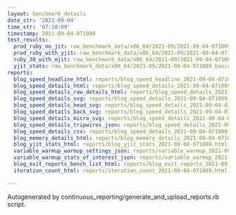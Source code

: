 ```yaml
---
layout: benchmark_details
date_str: '2021-09-04'
time_str: '07:10:09'
timestamp: 2021-09-04-071009
test_results:
  prod_ruby_no_jit: raw_benchmark_data/x86_64/2021-09/2021-09-04-071009_basic_benchmark_prod_ruby_no_jit.json
  prod_ruby_with_yjit: raw_benchmark_data/x86_64/2021-09/2021-09-04-071009_basic_benchmark_prod_ruby_with_yjit.json
  ruby_30_with_mjit: raw_benchmark_data/x86_64/2021-09/2021-09-04-071009_basic_benchmark_ruby_30_with_mjit.json
  yjit_stats: raw_benchmark_data/x86_64/2021-09/2021-09-04-071009_basic_benchmark_yjit_stats.json
reports:
  blog_speed_headline_html: reports/blog_speed_headline_2021-09-04-071009.html
  blog_speed_details_html: reports/blog_speed_details_2021-09-04-071009.html
  blog_speed_details_raw_details_html: reports/blog_speed_details_2021-09-04-071009.raw_details.html
  blog_speed_details_svg: reports/blog_speed_details_2021-09-04-071009.svg
  blog_speed_details_head_svg: reports/blog_speed_details_2021-09-04-071009.head.svg
  blog_speed_details_back_svg: reports/blog_speed_details_2021-09-04-071009.back.svg
  blog_speed_details_micro_svg: reports/blog_speed_details_2021-09-04-071009.micro.svg
  blog_speed_details_tripwires_json: reports/blog_speed_details_2021-09-04-071009.tripwires.json
  blog_speed_details_csv: reports/blog_speed_details_2021-09-04-071009.csv
  blog_memory_details_html: reports/blog_memory_details_2021-09-04-071009.html
  blog_yjit_stats_html: reports/blog_yjit_stats_2021-09-04-071009.html
  variable_warmup_warmup_settings_json: reports/variable_warmup_2021-09-04-071009.warmup_settings.json
  variable_warmup_stats_of_interest_json: reports/variable_warmup_2021-09-04-071009.stats_of_interest.json
  blog_exit_reports_bench_list_html: reports/blog_exit_reports_2021-09-04-071009.bench_list.html
  iteration_count_html: reports/iteration_count_2021-09-04-071009.html

---
```

Autogenerated by continuous_reporting/generate_and_upload_reports.rb script.
